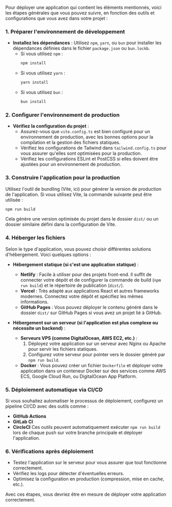 Pour déployer une application qui contient les éléments mentionnés, voici les étapes générales que vous pouvez suivre, en fonction des outils et configurations que vous avez dans votre projet :

### 1. **Préparer l'environnement de développement**
   - **Installez les dépendances** : Utilisez `npm`, `yarn`, ou `bun` pour installer les dépendances définies dans le fichier `package.json` ou `bun.lockb`.
     - Si vous utilisez `npm` :
       ```bash
       npm install
       ```
     - Si vous utilisez `yarn` :
       ```bash
       yarn install
       ```
     - Si vous utilisez `bun` :
       ```bash
       bun install
       ```

### 2. **Configurer l'environnement de production**
   - **Vérifiez la configuration du projet** :
     - Assurez-vous que `vite.config.ts` est bien configuré pour un environnement de production, avec les bonnes options pour la compilation et la gestion des fichiers statiques.
     - Vérifiez les configurations de Tailwind dans `tailwind.config.ts` pour vous assurer qu'elles sont optimisées pour la production.
     - Vérifiez les configurations ESLint et PostCSS si elles doivent être ajustées pour un environnement de production.

### 3. **Construire l'application pour la production**
   Utilisez l'outil de bundling (Vite, ici) pour générer la version de production de l'application. Si vous utilisez Vite, la commande suivante peut être utilisée :
   ```bash
   npm run build
   ```
   Cela génère une version optimisée du projet dans le dossier `dist/` ou un dossier similaire défini dans la configuration de Vite.

### 4. **Héberger les fichiers**
   Selon le type d'application, vous pouvez choisir différentes solutions d'hébergement. Voici quelques options :

   - **Hébergement statique (si c'est une application statique)** :
     - **Netlify** : Facile à utiliser pour des projets front-end. Il suffit de connecter votre dépôt et de configurer la commande de build (`npm run build`) et le répertoire de publication (`dist/`).
     - **Vercel** : Très adapté aux applications React et autres frameworks modernes. Connectez votre dépôt et spécifiez les mêmes informations.
     - **GitHub Pages** : Vous pouvez déployer le contenu généré dans le dossier `dist/` sur GitHub Pages si vous avez un projet lié à GitHub.

   - **Hébergement sur un serveur (si l'application est plus complexe ou nécessite un backend)** :
     - **Serveurs VPS (comme DigitalOcean, AWS EC2, etc.)** :
       1. Déployez votre application sur un serveur avec Nginx ou Apache pour servir les fichiers statiques.
       2. Configurez votre serveur pour pointer vers le dossier généré par `npm run build`.
     - **Docker** : Vous pouvez créer un fichier `Dockerfile` et déployer votre application dans un conteneur Docker sur des services comme AWS ECS, Google Cloud Run, ou DigitalOcean App Platform.

### 5. **Déploiement automatique via CI/CD**
   Si vous souhaitez automatiser le processus de déploiement, configurez un pipeline CI/CD avec des outils comme :
   - **GitHub Actions**
   - **GitLab CI**
   - **CircleCI**
   Ces outils peuvent automatiquement exécuter `npm run build` lors de chaque push sur votre branche principale et déployer l'application.

### 6. **Vérifications après déploiement**
   - Testez l'application sur le serveur pour vous assurer que tout fonctionne correctement.
   - Vérifiez les logs pour détecter d'éventuelles erreurs.
   - Optimisez la configuration en production (compression, mise en cache, etc.).

Avec ces étapes, vous devriez être en mesure de déployer votre application correctement.
